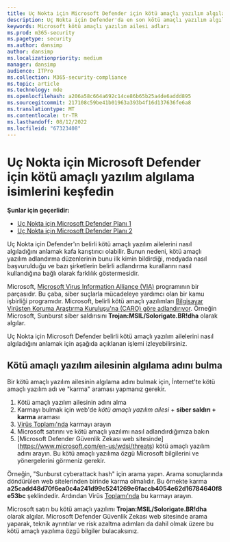 ```yaml
---
title: Uç Nokta için Microsoft Defender için kötü amaçlı yazılım algılama isimlerini keşfedin
description: Uç Nokta için Defender'da en son kötü amaçlı yazılım algılamalarının adlarını bulma
keywords: Microsoft kötü amaçlı yazılım ailesi adları
ms.prod: m365-security
ms.pagetype: security
ms.author: dansimp
author: dansimp
ms.localizationpriority: medium
manager: dansimp
audience: ITPro
ms.collection: M365-security-compliance
ms.topic: article
ms.technology: mde
ms.openlocfilehash: a206a58c664a692c14ce86b65b25a4de6addd895
ms.sourcegitcommit: 217108c59be41b01963a393b4f16d137636fe6a8
ms.translationtype: MT
ms.contentlocale: tr-TR
ms.lasthandoff: 08/12/2022
ms.locfileid: "67323408"
---
```

# <a name="find-malware-detection-names-for-microsoft-defender-for-endpoint"></a>Uç Nokta için Microsoft Defender için kötü amaçlı yazılım algılama isimlerini keşfedin

**Şunlar için geçerlidir:**
- [Uç Nokta için Microsoft Defender Planı 1](https://go.microsoft.com/fwlink/?linkid=2154037)
- [Uç Nokta için Microsoft Defender Planı 2](https://go.microsoft.com/fwlink/?linkid=2154037)

Uç Nokta için Defender'ın belirli kötü amaçlı yazılım ailelerini nasıl algıladığını anlamak kafa karıştırıcı olabilir. Bunun nedeni, kötü amaçlı yazılım adlandırma düzenlerinin bunu ilk kimin bildirdiği, medyada nasıl başvurulduğu ve bazı şirketlerin belirli adlandırma kurallarını nasıl kullandığına bağlı olarak farklılık göstermesidir.

Microsoft, [Microsoft Virus Information Alliance (VIA)](/microsoft-365/security/intelligence/virus-information-alliance-criteria) programının bir parçasıdır. Bu çaba, siber suçlarla mücadeleye yardımcı olan bir kamu işbirliği programıdır. Microsoft, belirli kötü amaçlı yazılımları [Bilgisayar Virüsten Koruma Araştırma Kuruluşu'na (CARO) göre adlandırıyor](/microsoft-365/security/intelligence/malware-naming). Örneğin Microsoft, Sunburst siber saldırısını **Trojan:MSIL/Solorigate.BR!dha** olarak algılar.

Uç Nokta için Microsoft Defender belirli kötü amaçlı yazılım ailelerini nasıl algıladığını anlamak için aşağıda açıklanan işlemi izleyebilirsiniz. 

## <a name="find-the-detection-name-for-a-malware-family"></a>Kötü amaçlı yazılım ailesinin algılama adını bulma
Bir kötü amaçlı yazılım ailesinin algılama adını bulmak için, İnternet'te kötü amaçlı yazılım adı ve "karma" araması yapmanız gerekir.

1. Kötü amaçlı yazılım ailesinin adını alma
2. Karmayı bulmak için web'de *kötü amaçlı yazılım ailesi* + **siber saldırı + karma** araması
3. [Virüs Toplamı'nda](https://www.virustotal.com/) karmayı arayın
4. Microsoft satırını ve kötü amaçlı yazılımı nasıl adlandırdığımıza bakın
5. [Microsoft Defender Güvenlik Zekası web sitesinde] (https://www.microsoft.com/en-us/wdsi/threats) kötü amaçlı yazılım adını arayın. Bu kötü amaçlı yazılıma özgü Microsoft bilgilerini ve yönergelerini görmeniz gerekir.

Örneğin, "Sunburst cyberattack hash" için arama yapın. Arama sonuçlarında döndürülen web sitelerinden birinde karma olmalıdır. Bu örnekte karma **a25cadd48d70f6ea0c4a241d99c5241269e6faccb4054e62d16784640f8e53bc** şeklindedir. Ardından Virüs [Toplamı'nda](https://www.virustotal.com/) bu karmayı arayın.

Microsoft satırı bu kötü amaçlı yazılımı **Trojan:MSIL/Solorigate.BR!dha** olarak algılar. Microsoft Defender Güvenlik Zekası web sitesinde arama yaparak, teknik ayrıntılar ve risk azaltma adımları da dahil olmak üzere bu kötü amaçlı yazılıma özgü bilgiler bulacaksınız.
